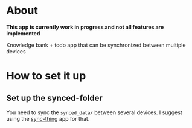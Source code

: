 # About
**This app is currently work in progress and not all features are implemented**

Knowledge bank + todo app that can be synchronized between multiple devices



# How to set it up
## Set up the synced-folder
You need to sync the `synced_data/` between several devices. I suggest using the [sync-thing](https://syncthing.net) app for that. 


